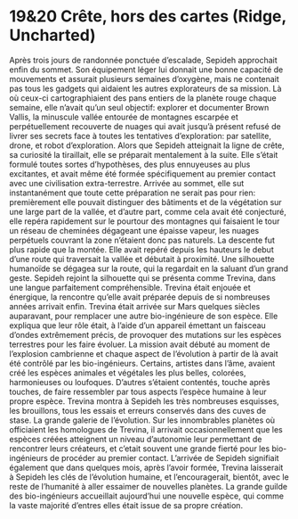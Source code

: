 # 19&20 Crête, hors des cartes (Ridge, Uncharted)

Après trois jours de randonnée ponctuée d’escalade, Sepideh approchait enfin du sommet. Son équipement léger lui donnait une bonne capacité de mouvements et assurait plusieurs semaines d’oxygène, mais ne contenait pas tous les gadgets qui aidaient les autres explorateurs de sa mission. Là où ceux-ci cartographiaient des pans entiers de la planète rouge chaque semaine, elle n’avait qu’un seul objectif: explorer et documenter Brown Vallis, la minuscule vallée entourée de montagnes escarpée et perpétuellement recouverte de nuages qui avait jusqu’à présent refusé de livrer ses secrets face à toutes les tentatives d’exploration: par satellite, drone, et robot d’exploration. Alors que Sepideh atteignait la ligne de crête, sa curiosité la tiraillait, elle se préparait mentalement à la suite. Elle s’était formulé toutes sortes d’hypothèses, des plus ennuyeuses au plus excitantes, et avait même été formée spécifiquement au premier contact avec une civilisation extra-terrestre. Arrivée au sommet, elle sut instantanément que toute cette préparation ne serait pas pour rien: premièrement elle pouvait distinguer des bâtiments et de la végétation sur une large part de la vallée, et d’autre part, comme cela avait été conjecturé, elle repéra rapidement sur le pourtour des montagnes qui faisaient le tour un réseau de cheminées dégageant une épaisse vapeur, les nuages perpétuels couvrant la zone n’étaient donc pas naturels. La descente fut plus rapide que la montée. Elle avait repéré depuis les hauteurs le debut d’une route qui traversait la vallée et débutait à proximité. Une silhouette humanoïde se dégagea sur la route, qui la regardait en la saluant d’un grand geste. Sepideh rejoint la silhouette qui se présenta comme Trevina, dans une langue parfaitement compréhensible. Trevina était enjouée et énergique, la rencontre qu’elle avait préparée depuis de si nombreuses années arrivait enfin. Trevina était arrivée sur Mars quelques siècles auparavant, pour remplacer une autre bio-ingénieure de son espèce. Elle expliqua que leur rôle était, à l’aide d’un appareil émettant un faisceau d’ondes extrêmement précis, de provoquer des mutations sur les espèces terrestres pour les faire évoluer. La mission avait débuté au moment de l’explosion cambrienne et chaque aspect de l’évolution à partir de là avait été contrôlé par les bio-ingénieurs.  Certains, artistes dans l’âme, avaient créé les espèces animales et végétales les plus belles, colorées, harmonieuses ou loufoques. D’autres s’étaient contentés, touche après touches, de faire ressembler par tous aspects l’espèce humaine à leur propre espèce. Trevina montra à Sepideh les très nombreuses esquisses, les brouillons, tous les essais et erreurs conservés dans des cuves de stase. La grande galerie de l’évolution. Sur les innombrables planètes où officiaient les homologues de Trevina, il arrivait occasionnellement que les espèces créées atteignent un niveau d’autonomie leur permettant de rencontrer leurs créateurs, et c’etait souvent une grande fierté pour les bio-ingénieurs de procéder au premier contact. L’arrivée de Sepideh signifiait également que dans quelques mois, après l’avoir formée, Trevina laisserait à Sepideh les clés de l’évolution humaine, et l’encouragerait, bientôt, avec le reste de l’humanité à aller essaimer de nouvelles planètes. La grande guilde des bio-ingénieurs accueillait aujourd’hui une nouvelle espèce, qui comme la vaste majorité d’entres elles était issue de sa propre création.